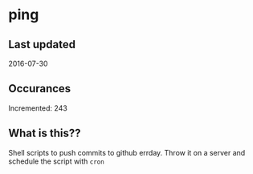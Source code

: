 # ping

## Last updated
2016-07-30

## Occurances
Incremented: 243

## What is this?? 
Shell scripts to push commits to github errday. Throw it on a server and schedule the script with `cron`
